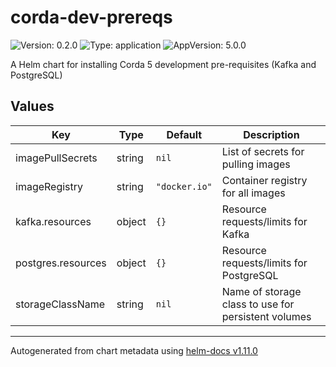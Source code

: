 # corda-dev-prereqs

![Version: 0.2.0](https://img.shields.io/badge/Version-0.2.0-informational?style=flat-square) ![Type: application](https://img.shields.io/badge/Type-application-informational?style=flat-square) ![AppVersion: 5.0.0](https://img.shields.io/badge/AppVersion-5.0.0-informational?style=flat-square)

A Helm chart for installing Corda 5 development pre-requisites (Kafka and PostgreSQL)

## Values

| Key | Type | Default | Description |
|-----|------|---------|-------------|
| imagePullSecrets | string | `nil` | List of secrets for pulling images |
| imageRegistry | string | `"docker.io"` | Container registry for all images |
| kafka.resources | object | `{}` | Resource requests/limits for Kafka |
| postgres.resources | object | `{}` | Resource requests/limits for PostgreSQL |
| storageClassName | string | `nil` | Name of storage class to use for persistent volumes |

----------------------------------------------
Autogenerated from chart metadata using [helm-docs v1.11.0](https://github.com/norwoodj/helm-docs/releases/v1.11.0)
